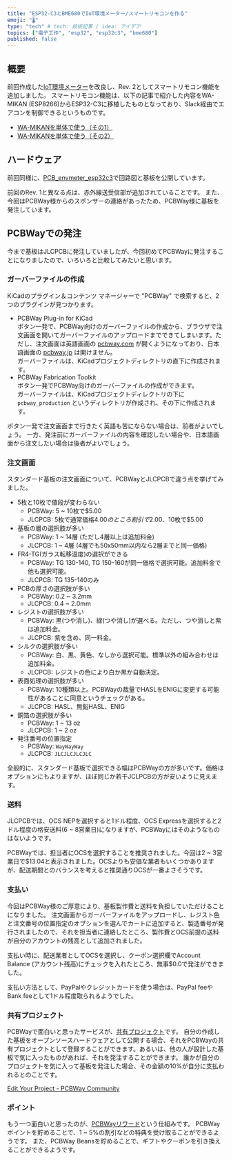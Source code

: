 ```yaml
---
title: "ESP32-C3とBME680でIoT環境メーター/スマートリモコンを作る"
emoji: "🌡"
type: "tech" # tech: 技術記事 / idea: アイデア
topics: ["電子工作", "esp32", "esp32c3", "bme680"]
published: false
---
```


## 概要

前回作成した[IoT環境メーター](https://zenn.dev/k_takata/articles/esp32c3-envmeter)を改良し、Rev. 2としてスマートリモコン機能を追加しました。
スマートリモコン機能は、以下の記事で紹介した内容をWA-MIKAN (ESP8266)からESP32-C3に移植したものとなっており、Slack経由でエアコンを制御できるというものです。

* [WA-MIKANを単体で使う（その1）](https://zenn.dev/k_takata/books/d5c77046e634bb/viewer/10_wa_mikan_only1)
* [WA-MIKANを単体で使う（その2）](https://zenn.dev/k_takata/books/d5c77046e634bb/viewer/11_wa_mikan_only2)


## ハードウェア

前回同様に、[PCB_envmeter_esp32c3](https://github.com/k-takata/PCB_envmeter_esp32c3)で回路図と基板を公開しています。

前回のRev. 1と異なる点は、赤外線送受信部が追加されていることです。
また、今回はPCBWay様からのスポンサーの連絡があったため、PCBWay様に基板を発注しています。


## PCBWayでの発注

今まで基板はJLCPCBに発注していましたが、今回初めてPCBWayに発注することになりましたので、いろいろと比較してみたいと思います。

### ガーバーファイルの作成

KiCadのプラグイン＆コンテンツ マネージャーで "PCBWay" で検索すると、2つのプラグインが見つかります。

* PCBWay Plug-in for KiCad  
  ボタン一発で、PCBWay向けのガーバーファイルの作成から、ブラウザで注文画面を開いてガーバーファイルのアップロードまでできてしまいます。ただし、注文画面は英語画面の [pcbway.com](https://www.pcbway.com/orderonline.aspx) が開くようになっており、日本語画面の [pcbway.jp](https://www.pcbway.jp/orderonline.aspx) は開けません。  
  ガーバーファイルは、KiCadプロジェクトディレクトリの直下に作成されます。
* PCBWay Fabrication Toolkit  
  ボタン一発でPCBWay向けのガーバーファイルの作成ができます。  
  ガーバーファイルは、KiCadプロジェクトディレクトリの下に `pcbway_production` というディレクトリが作成され、その下に作成されます。

ボタン一発で注文画面まで行きたく英語も苦にならない場合は、前者がよいでしょう。
一方、発注前にガーバーファイルの内容を確認したい場合や、日本語画面から注文したい場合は後者がよいでしょう。


### 注文画面

スタンダード基板の注文画面について、PCBWayとJLCPCBで違う点を挙げてみました。

* 5枚と10枚で値段が変わらない
  - PCBWay: 5 ~ 10枚で$5.00
  - JLCPCB: 5枚で通常価格$4.00のところ割引で$2.00、10枚で$5.00
* 基板の層の選択肢が多い
  - PCBWay: 1 ~ 14層 (ただし4層以上は追加料金)
  - JLCPCB: 1 ~ 4層 (4層でも50x50mm以内なら2層までと同一価格)
* FR4-TG(ガラス転移温度)の選択ができる
  - PCBWay: TG 130-140, TG 150-160が同一価格で選択可能。追加料金で他も選択可能。
  - JLCPCB: TG 135-140のみ
* PCBの厚さの選択肢が多い
  - PCBWay: 0.2 ~ 3.2mm
  - JLCPCB: 0.4 ~ 2.0mm
* レジストの選択肢が多い
  - PCBWay: 黒(つや消し)、緑(つや消し)が選べる。ただし、つや消しと紫は追加料金。
  - JLCPCB: 紫を含め、同一料金。
* シルクの選択肢が多い
  - PCBWay: 白、黒、黄色、なしから選択可能。標準以外の組み合わせは追加料金。
  - JLCPCB: レジストの色により白か黒か自動決定。
* 表面処理の選択肢が多い
  - PCBWay: 10種類以上。PCBWayの裁量でHASLをENIGに変更する可能性があることに同意というチェックがある。
  - JLCPCB: HASL、無鉛HASL、ENIG
* 銅箔の選択肢が多い
  - PCBWay: 1 ~ 13 oz
  - JLCPCB: 1 ~ 2 oz
* 発注番号の位置指定
  - PCBWay: `WayWayWay`
  - JLCPCB: `JLCJLCJLCJLC`

全般的に、スタンダード基板で選択できる幅はPCBWayの方が多いです。価格はオプションにもよりますが、ほぼ同じか若干JCLPCBの方が安いように見えます。


### 送料

JLCPCBでは、OCS NEPを選択すると1ドル程度、OCS Expressを選択すると2ドル程度の格安送料(6 ~ 8営業日)になりますが、PCBWayにはそのようなものはないようです。

PCBWayでは、担当者にOCSを選択することを推奨されました。今回は2 ~ 3営業日で$13.04と表示されました。OCSよりも安価な業者もいくつかありますが、配送期間とのバランスを考えると推奨通りOCSが一番よさそうです。


### 支払い

今回はPCBWay様のご厚意により、基板製作費と送料を負担していただけることになりました。
注文画面からガーバーファイルをアップロードし、レジスト色と注文番号の位置指定のオプションを選んでカートに追加すると、製造番号が発行されましたので、それを担当者に連絡したところ、製作費とOCS前提の送料が自分のアカウントの残高として追加されました。

支払い時に、配送業者としてOCSを選択し、クーポン選択欄でAccount Balance (アカウント残高)にチェックを入れたところ、無事$0.0で発注ができました。

支払い方法として、PayPalやクレジットカードを使う場合は、PayPal feeやBank feeとして1ドル程度取られるようでした。


### 共有プロジェクト

PCBWayで面白いと思ったサービスが、[共有プロジェクト](https://www.pcbway.com/project/shareproject/)です。
自分の作成した基板をオープンソースハードウェアとして公開する場合、それをPCBWayの共有プロジェクトとして登録することができます。あるいは、他の人が設計した基板で気に入ったものがあれば、それを発注することができます。
誰かが自分のプロジェクトを気に入って基板を発注した場合、その金額の10%が自分に支払われるとのことです。

[Edit Your Project - PCBWay Community](https://www.pcbway.com/project/shareproject/techshare.aspx)


### ポイント

もう一つ面白いと思ったのが、[PCBWayリワード](https://member.pcbway.jp/specials/rewards)という仕組みです。
PCBWayポイントを貯めることで、1 ~ 5%の割引などの特典を受け取ることができるようです。
また、PCBWay Beansを貯めることで、ギフトやクーポンを引き換えることができるようです。

